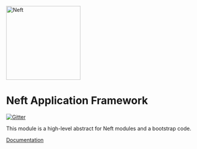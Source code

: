 <a href="http://www.neft.io"><img src="http://www.neft.io/static/images/neft-white.svg" alt="Neft" width="200"></a>

# Neft Application Framework

[![Gitter](https://img.shields.io/gitter/room/nwjs/nw.js.svg)](https://gitter.im/Neft-io/neft)

This module is a high-level abstract for Neft modules and a bootstrap code.

[Documentation](http://www.neft.io/docs/app/index.coffee.md)
